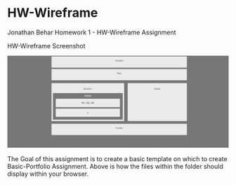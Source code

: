 # HW-Wireframe
Jonathan Behar Homework 1 - HW-Wireframe Assignment

HW-Wireframe Screenshot

<img src="HW-Wireframe Screenshot.png">

The Goal of this assignment is to create a basic template on which to create Basic-Portfolio Assignment. Above is how the files within the folder should display within your browser.